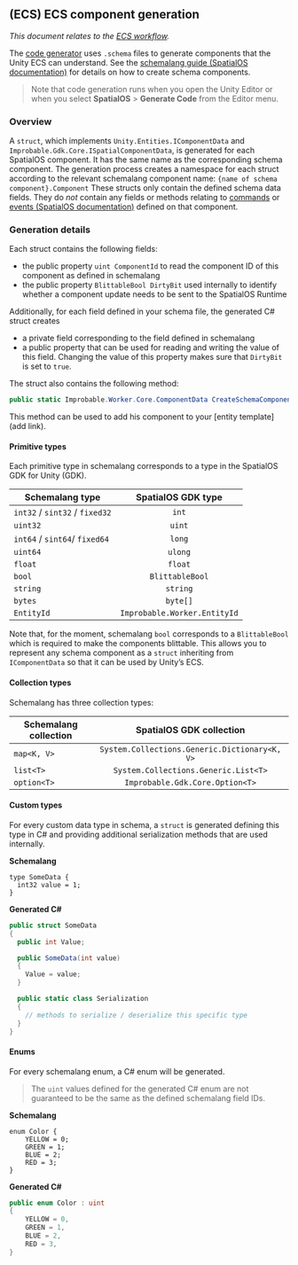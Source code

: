 [//]: # (Doc of docs reference 31)
[//]: # (TODO - Tech writer review)
[//]: # (TODO - use discussions about content in here https://docs.google.com/document/d/1IGblyE-pvA4ZyJIjN8PcD1Ct6pE4FNhtlXRdp_Sy97o/edit)
##  (ECS) ECS component generation
 _This document relates to the [ECS workflow](../intro-workflows-spos-entities.md)._

The [code generator](../code-generator.md) uses `.schema` files to generate components that the Unity ECS can understand. See the [schemalang guide (SpatialOS documentation)](https://docs.improbable.io/reference/latest/shared/schema/introduction#schema-introduction) for details on how to create schema components.

> Note that code generation runs when you open the Unity Editor or when you select **SpatialOS** > **Generate Code** from the Editor menu.

### Overview

A `struct`, which implements `Unity.Entities.IComponentData` and `Improbable.Gdk.Core.ISpatialComponentData`, is generated for each SpatialOS component. It has the same name as the corresponding schema component.
The generation process creates a namespace for each struct according to the relevant schemalang component name: `{name of schema component}.Component`
These structs only contain the defined schema data fields. They do *not* contain any fields or methods relating to [commands](./sending-receiving-component-commands.md) or [events (SpatialOS documentation)](./events.md) defined on that component.

### Generation details
Each struct contains the following fields:
  * the public property `uint ComponentId` to read the component ID of this component as defined in schemalang
  * the public property `BlittableBool DirtyBit` used internally to identify whether a component update needs to be sent to the SpatialOS Runtime

Additionally, for each field defined in your schema file, the generated C# struct creates
  * a private field corresponding to the field defined in schemalang
  * a public property that can be used for reading and writing the value of this field. Changing the value of this property makes sure that `DirtyBit` is set to `true`.

The struct also contains the following method:
```csharp
public static Improbable.Worker.Core.ComponentData CreateSchemaComponentData({arguments: the fields defined in schemalang})
```

This method can be used to add his component to your [entity template](add link).

#### Primitive types
Each primitive type in schemalang corresponds to a type in the SpatialOS GDK for Unity (GDK).

| Schemalang type                | SpatialOS GDK type      |
| ------------------------------ | :---------------------: |
| `int32` / `sint32` / `fixed32` | `int`                   |
| `uint32`                       | `uint`                  |
| `int64` / `sint64`/ `fixed64`  | `long`                  |
| `uint64`                       | `ulong`                 |
| `float`                        | `float`                 |
| `bool`                         | `BlittableBool`         |
| `string`                       | `string`                |
| `bytes`                        | `byte[]`                |
| `EntityId`                     | `Improbable.Worker.EntityId` |

Note that, for the moment, schemalang `bool` corresponds to a `BlittableBool` which is required to make the components blittable. This allows you to represent any schema component as a `struct` inheriting from `IComponentData` so that it can be used by Unity’s ECS.

#### Collection types
Schemalang has three collection types:

| Schemalang collection | SpatialOS GDK collection                          |
| --------------------- | :-----------------------------------------------: |
| `map<K, V>`           | `System.Collections.Generic.Dictionary<K, V>`     |
| `list<T>`             | `System.Collections.Generic.List<T>`              |
| `option<T>`           | `Improbable.Gdk.Core.Option<T>`                              |


#### Custom types
For every custom data type in schema, a `struct` is generated defining this type in C# and providing additional serialization methods that are used internally.

**Schemalang**
```
type SomeData {
  int32 value = 1;
}
```

**Generated C#**
```	csharp
public struct SomeData
{
  public int Value;

  public SomeData(int value)
  {
    Value = value;
  }

  public static class Serialization
  {
    // methods to serialize / deserialize this specific type
  }
}
```

#### Enums
For every schemalang enum, a C# enum will be generated.
> The `uint` values defined for the generated C# enum are not guaranteed to be the same as the defined schemalang field IDs.

**Schemalang**
```
enum Color {
    YELLOW = 0;
    GREEN = 1;
    BLUE = 2;
    RED = 3;
}

```
**Generated C#**
```csharp
public enum Color : uint
{
    YELLOW = 0,
    GREEN = 1,
    BLUE = 2,
    RED = 3,
}
```
